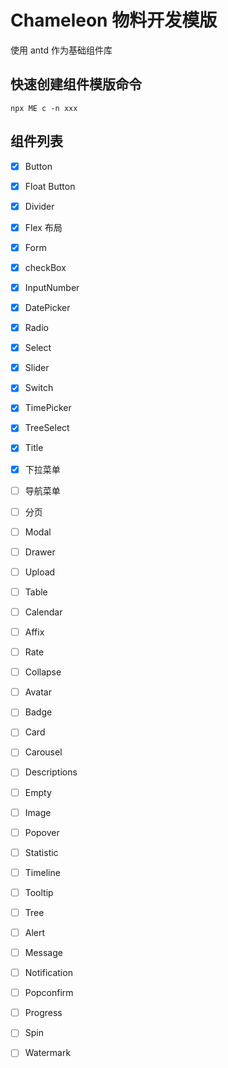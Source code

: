 # Chameleon 物料开发模版

使用 antd 作为基础组件库

## 快速创建组件模版命令

```shell
npx ME c -n xxx
```

## 组件列表

- [x] Button
- [x] Float Button
- [x] Divider
- [x] Flex 布局
- [x] Form
- [x] checkBox
- [x] InputNumber
- [x] DatePicker
- [x] Radio
- [x] Select
- [x] Slider
- [x] Switch
- [x] TimePicker
- [x] TreeSelect
- [x] Title
- [x] 下拉菜单
- [ ] 导航菜单
- [ ] 分页
- [ ] Modal
- [ ] Drawer
- [ ] Upload
- [ ] Table
- [ ] Calendar
- [ ] Affix

- [ ] Rate
- [ ] Collapse
- [ ] Avatar
- [ ] Badge
- [ ] Card
- [ ] Carousel
- [ ] Descriptions
- [ ] Empty
- [ ] Image
- [ ] Popover
- [ ] Statistic
- [ ] Timeline
- [ ] Tooltip
- [ ] Tree
- [ ] Alert
- [ ] Message
- [ ] Notification
- [ ] Popconfirm
- [ ] Progress
- [ ] Spin
- [ ] Watermark
